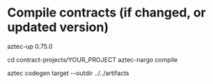 # Compile contracts (if changed, or updated version)

aztec-up 0.75.0

cd contract-projects/YOUR_PROJECT
aztec-nargo compile

aztec codegen target --outdir ../../artifacts
